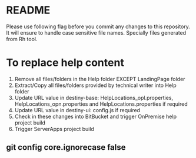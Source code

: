# README #

Please use following flag before you commit any changes to this repository. It will ensure to handle case sensitive file names. Specially files
generated from Rh tool.

# To replace help content #
1)	Remove all files/folders in the Help folder EXCEPT LandingPage folder
2)	Extract/Copy all files/folders provided by technical writer into Help folder
3)	Update URL value in destiny-base: HelpLocations_opl.properties, HelpLocations_opn.properties and HelpLocations.properties if required
4)	Update URL value in destiny-ui: config.js if required
5)	Check in these changes into BitBucket and trigger OnPremise help project build
6)	Trigger ServerApps project build

## git config core.ignorecase false ##